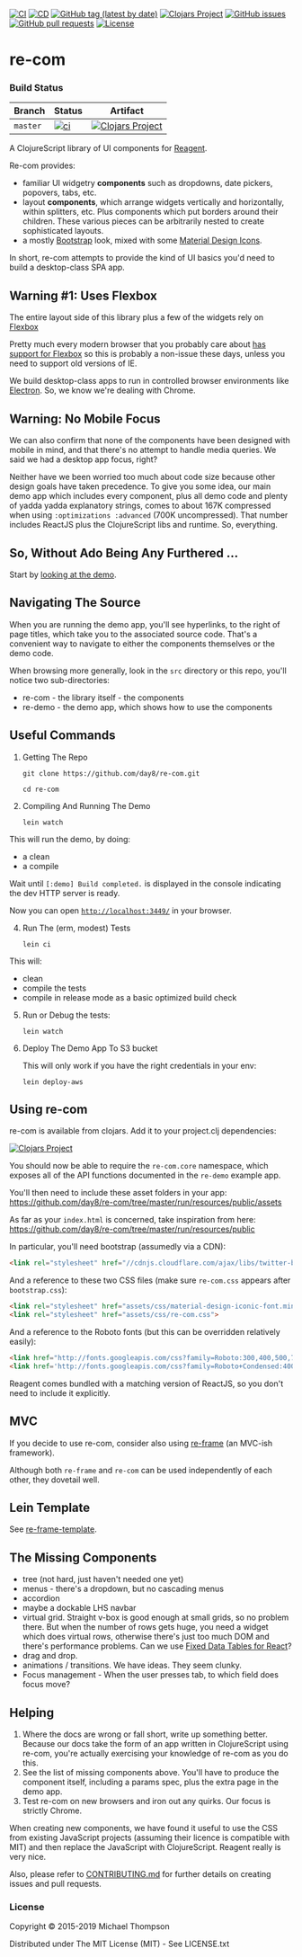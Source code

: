[![CI](https://github.com/day8/re-com/workflows/ci/badge.svg)](https://github.com/day8/re-com/actions?workflow=ci)
[![CD](https://github.com/day8/re-com/workflows/cd/badge.svg)](https://github.com/day8/re-com/actions?workflow=cd)
[![GitHub tag (latest by date)](https://img.shields.io/github/v/tag/day8/re-com?style=flat)](https://github.com/day8/re-com/tags)
[![Clojars Project](https://img.shields.io/clojars/v/re-com.svg)](https://clojars.org/re-com)
[![GitHub issues](https://img.shields.io/github/issues-raw/day8/re-com?style=flat)](https://github.com/day8/re-com/issues)
[![GitHub pull requests](https://img.shields.io/github/issues-pr/day8/re-com)](https://github.com/day8/re-com/pulls)
[![License](https://img.shields.io/github/license/day8/re-com.svg)](license.txt)

# re-com

### Build Status

Branch | Status | Artifact
----------|--------|--------
`master` | [![ci](https://github.com/day8/re-com/workflows/ci/badge.svg)](https://github.com/day8/re-com/actions?workflow=ci) | [![Clojars Project](https://img.shields.io/clojars/v/re-com.svg)](https://clojars.org/re-com)

A ClojureScript library of UI components for [Reagent](http://reagent-project.github.io). 

Re-com provides:

* familiar UI widgetry **components** such as dropdowns, date pickers, popovers, tabs, etc.
* layout **components**, which arrange widgets vertically and horizontally, within
  splitters, etc. Plus components
  which put borders around their children. These various pieces can be arbitrarily nested
  to create sophisticated layouts.
* a mostly [Bootstrap](http://getbootstrap.com/) look, mixed with
  some [Material Design Icons](http://zavoloklom.github.io/material-design-iconic-font/icons.html).

In short, re-com attempts to provide the kind of UI basics you'd need to build a desktop-class SPA app.

## Warning #1: Uses Flexbox

The entire layout side of this library plus a few of the widgets rely on 
[Flexbox](http://css-tricks.com/snippets/css/a-guide-to-flexbox/)

Pretty much every modern browser that you probably care about 
[has support for Flexbox](http://caniuse.com/#feat=flexbox) so 
this is probably a non-issue these days, unless you need to 
support old versions of IE. 

We build desktop-class apps to run in controlled browser environments
like [Electron](https://electron.atom.io).  So, we know we're dealing with Chrome.

## Warning: No Mobile Focus

We can also confirm that none of the components have been designed with mobile in mind, and
that there's no attempt to handle media queries.  We said we had a desktop app focus, right?

Neither have we been worried too much about code size because other design goals have
taken precedence. To give you some idea, our main demo app which includes every component, plus all demo
code and plenty of yadda yadda explanatory strings, comes to about 167K compressed when
using `:optimizations :advanced` (700K uncompressed).
That number includes ReactJS plus the ClojureScript libs and runtime. So, everything.

## So, Without Ado Being Any Furthered ...

Start by [looking at the demo](https://re-com.day8.com.au).

## Navigating The Source

When you are running the demo app, you'll see hyperlinks, to the right of page titles, which
take you to the associated source code.  That's a convenient way to navigate to either
the components themselves or the demo code.

When browsing more generally, look in the `src` directory or this repo, you'll notice
two sub-directories:

  - re-com - the library itself - the components
  - re-demo - the demo app, which shows how to use the components

## Useful Commands

1. Getting The Repo


   ```shell
   git clone https://github.com/day8/re-com.git
   ```

   ```shell
   cd re-com
   ```

2. Compiling And Running The Demo


   ```shell
   lein watch
   ```

  This will run the demo, by doing:
  - a clean
  - a compile

  Wait until `[:demo] Build completed.` is displayed in the console indicating
  the dev HTTP server is ready.

  Now you can open [`http://localhost:3449/`](http://localhost:3449/) in your
  browser.

4. Run The (erm, modest) Tests

   ```shell
   lein ci
   ```

  This will:

  - clean
  - compile the tests
  - compile in release mode as a basic optimized build check

5. Run or Debug the tests:

   ```shell
   lein watch
   ```

6. Deploy The Demo App To S3 bucket

   This will only work if you have the right credentials in your env:
   ```shell
   lein deploy-aws
   ```


## Using re-com

re-com is available from clojars. Add it to your project.clj dependencies:

[![Clojars Project](https://img.shields.io/clojars/v/re-com.svg)](https://clojars.org/re-com)

You should now be able to require the `re-com.core` namespace, which exposes all of the API functions documented in the `re-demo` example app.

You'll then need to include these asset folders in your app:
https://github.com/day8/re-com/tree/master/run/resources/public/assets

As far as your `index.html` is concerned, take inspiration from here:
https://github.com/day8/re-com/tree/master/run/resources/public

In particular, you'll need bootstrap (assumedly via a CDN):
```html
<link rel="stylesheet" href="//cdnjs.cloudflare.com/ajax/libs/twitter-bootstrap/3.3.5/css/bootstrap.css">
```

And a reference to these two CSS files (make sure `re-com.css` appears after `bootstrap.css`):

```html
<link rel="stylesheet" href="assets/css/material-design-iconic-font.min.css">
<link rel="stylesheet" href="assets/css/re-com.css">
```

And a reference to the Roboto fonts (but this can be overridden relatively easily):

```html
<link href="http://fonts.googleapis.com/css?family=Roboto:300,400,500,700,400italic" rel="stylesheet" type="text/css">
<link href='http://fonts.googleapis.com/css?family=Roboto+Condensed:400,300' rel='stylesheet' type='text/css'>
```

Reagent comes bundled with a matching version of ReactJS,
so you don't need to include it explicitly.


## MVC

If you decide to use re-com, consider also using [re-frame](https://github.com/day8/re-frame)
(an MVC-ish framework).

Although both `re-frame` and `re-com` can be used independently of each other, they dovetail well.

## Lein Template


See [re-frame-template](https://github.com/day8/re-frame-template).


## The Missing Components

* tree  (not hard, just haven't needed one yet)
* menus - there's a dropdown, but no cascading menus
* accordion
* maybe a dockable LHS navbar
* virtual grid. Straight v-box is good enough at small grids, so no problem there. But when the number of
rows gets huge, you need a widget which does virtual rows, otherwise there's just too much DOM
and there's performance problems.
Can we use [Fixed Data Tables for React](https://github.com/facebookarchive/fixed-data-table)?
* drag and drop.
* animations / transitions.  We have ideas.  They seem clunky.
* Focus management - When the user presses tab, to which field does focus move?

## Helping

1. Where the docs are wrong or fall short, write up something better. Because
   our docs take the form of an app written in ClojureScript using re-com, you're actually
   exercising your knowledge of re-com as you do this.
2. See the list of missing components above. You'll have to produce the
   component itself, including a params spec, plus the extra page in the demo app.
3. Test re-com on new browsers and iron out any quirks.  Our focus is strictly Chrome.

When creating new components, we have found it useful to use the CSS from existing
JavaScript projects (assuming their licence is compatible with MIT) and then
replace the JavaScript with ClojureScript. Reagent really is very nice.

Also, please refer to [CONTRIBUTING.md](https://github.com/day8/re-com/blob/master/CONTRIBUTING.md) for further 
details on creating issues and pull requests.


### License

Copyright © 2015-2019 Michael Thompson

Distributed under The MIT License (MIT) - See LICENSE.txt

